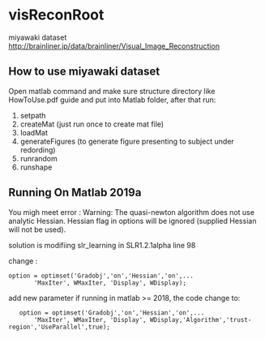 # visReconRoot
miyawaki dataset 
http://brainliner.jp/data/brainliner/Visual_Image_Reconstruction
## How to use miyawaki dataset
Open matlab command and make sure structure directory like HowToUse.pdf guide and put into Matlab folder,
after that run:
1. setpath
2. createMat (just run once to create mat file)
3. loadMat
4. generateFigures (to generate figure presenting to subject under redording)
4. runrandom
5. runshape

## Running On Matlab 2019a
You migh meet error :
Warning: The quasi-newton algorithm does not use analytic Hessian. Hessian flag in
options will be ignored (supplied Hessian will not be used).

solution is modifiing slr_learning in SLR1.2.1alpha line 98

change :
```
option = optimset('Gradobj','on','Hessian','on',...
       'MaxIter', WMaxIter, 'Display', WDisplay);
```
add new parameter if running in matlab >= 2018, the code change to:
```
   option = optimset('Gradobj','on','Hessian','on',...
       'MaxIter', WMaxIter, 'Display', WDisplay,'Algorithm','trust-region','UseParallel',true);
```